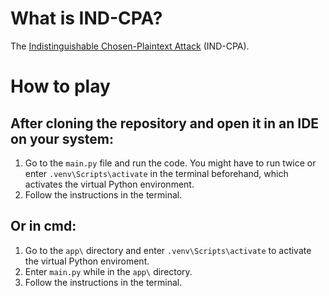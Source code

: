 # What is IND-CPA?

The [Indistinguishable Chosen-Plaintext Attack](https://en.wikipedia.org/wiki/Ciphertext_indistinguishability) (IND-CPA).

# How to play

## After cloning the repository and open it in an IDE on your system:

1. Go to the `main.py` file and run the code. You might have to run twice or enter `.venv\Scripts\activate` in the terminal beforehand, which activates the virtual Python environment.
2. Follow the instructions in the terminal.

## Or in cmd:

1. Go to the `app\` directory and enter `.venv\Scripts\activate` to activate the virtual Python enviroment.
2. Enter `main.py` while in the `app\` directory.
3. Follow the instructions in the terminal.
